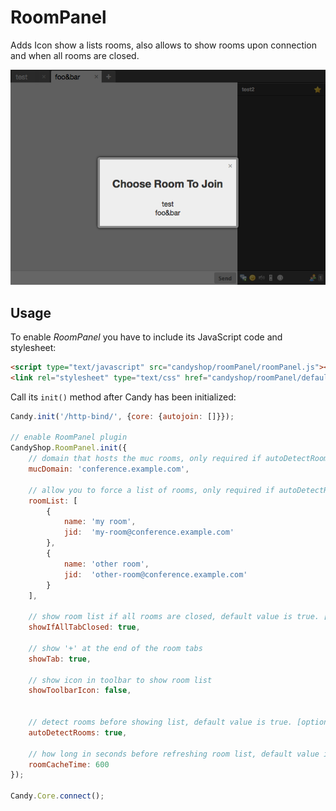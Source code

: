 # RoomPanel
Adds Icon show a lists rooms, also allows to show rooms upon connection and when all rooms are closed.

![RoomPanel](screenshot.png)

## Usage
To enable *RoomPanel* you have to include its JavaScript code and stylesheet:

```HTML
<script type="text/javascript" src="candyshop/roomPanel/roomPanel.js"></script>
<link rel="stylesheet" type="text/css" href="candyshop/roomPanel/default.css" />
```

Call its `init()` method after Candy has been initialized:

```JavaScript
Candy.init('/http-bind/', {core: {autojoin: []}});

// enable RoomPanel plugin
CandyShop.RoomPanel.init({
    // domain that hosts the muc rooms, only required if autoDetectRooms is enabled
    mucDomain: 'conference.example.com',

    // allow you to force a list of rooms, only required if autoDetectRoom is disabled
    roomList: [
        {
            name: 'my room',
            jid:  'my-room@conference.example.com'
        },
        {
            name: 'other room',
            jid:  'other-room@conference.example.com'
        }
    ],

    // show room list if all rooms are closed, default value is true. [optional]
    showIfAllTabClosed: true,

    // show '+' at the end of the room tabs
    showTab: true,

    // show icon in toolbar to show room list
    showToolbarIcon: false,


    // detect rooms before showing list, default value is true. [optional]
    autoDetectRooms: true,

    // how long in seconds before refreshing room list, default value is 600. [optional]
    roomCacheTime: 600
});

Candy.Core.connect();
```

